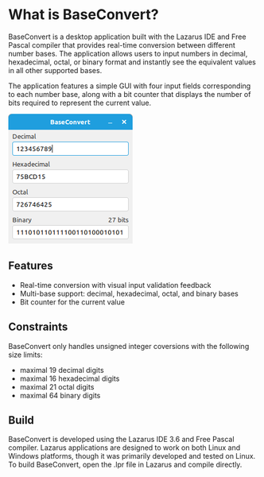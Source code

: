 
What is BaseConvert?
===================
BaseConvert is a desktop application built with the Lazarus IDE and Free Pascal compiler that provides real-time conversion between different number bases. The application allows users to input numbers in decimal, hexadecimal, octal, or binary format and instantly see the equivalent values in all other supported bases.

The application features a simple GUI with four input fields corresponding to each number base, along with a bit counter that displays the number of bits required to represent the current value.

![alt text](https://github.com/sharkbyte16/BaseConvert/blob/main/images/Screenshot.png?raw=true)

Features
--------
- Real-time conversion with visual input validation feedback 
- Multi-base support: decimal, hexadecimal, octal, and binary bases 
- Bit counter for the current value

Constraints
-----------
BaseConvert only handles unsigned integer coversions with the following size limits:
- maximal 19 decimal digits
- maximal 16 hexadecimal digits
- maximal 21 octal digits
- maximal 64 binary digits

Build
-----
BaseConvert is developed using the Lazarus IDE 3.6 and Free Pascal compiler. Lazarus applications are designed to work on both Linux and Windows platforms, though it was primarily developed and tested on Linux. To build BaseConvert, open the .lpr file in Lazarus and compile directly.


  



